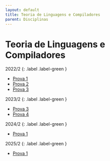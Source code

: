 ```yaml
---
layout: default
title: Teoria de Linguagens e Compiladores
parent: Disciplinas
---
```


# Teoria de Linguagens e Compiladores

2022/2
{: .label .label-green }

- [Prova 1](2022/2/prova1.pdf)
- [Prova 2](2022/2/prova2.pdf)
- [Prova 3](2022/2/prova3.pdf)

2023/2
{: .label .label-green }

- [Prova 3](2023/2/prova3.pdf)
- [Prova 4](2023/2/prova4.pdf)

2024/2
{: .label .label-green }

- [Prova 1](2024/2/prova1.pdf)

2025/2
{: .label .label-green }

- [Prova 1](2025/2/prova1.pdf)
